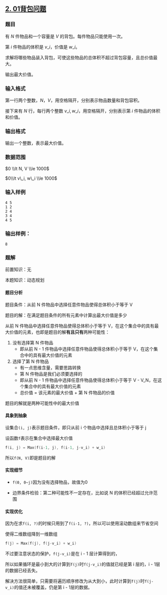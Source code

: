 ## [2\. 01背包问题](https://www.acwing.com/problem/content/2/)

### 题目

有 $N$ 件物品和一个容量是 $V$ 的背包。每件物品只能使用一次。

第 $i$ 件物品的体积是 $v\_i$，价值是 $w\_i$。

求解将哪些物品装入背包，可使这些物品的总体积不超过背包容量，且总价值最大。

输出最大价值。

### 输入格式

第一行两个整数，$N，V$，用空格隔开，分别表示物品数量和背包容积。

接下来有 $N$ 行，每行两个整数 $v\_i, w\_i$，用空格隔开，分别表示第 $i$ 件物品的体积和价值。

### 输出格式

输出一个整数，表示最大价值。

### 数据范围

$0 \\lt N, V \\le 1000$

$0\\lt v\_i, w\_i \\le 1000$

### 输入样例

```
4 5
1 2
2 4
3 4
4 5
```

### 输出样例：

```
8
```

### 题解

前置知识：无

本题知识：动态规划

#### 题目分析

题目条件：从前 N 件物品中选择任意件物品使得总体积小于等于 V

题目的解：在满足题目条件的所有元素中计算出最大价值是多少

从前 N 件物品中选择任意件物品使得总体积小于等于 V，在这个集合中的具有最大价值的元素，也即是题目的解**有且只有**两种可能性：

1. 没有选择第 N 件物品
    * 即从前 N - 1 件物品中选择任意件物品使得总体积小于等于 V，在这个集合中的具有最大价值的元素
2. 选择了第 N 件物品
    * 有一点思维含量，需要思路转换
    * 第 N 件物品是我们必须要选择的
    * 即从前 N - 1 件物品中选择任意件物品使得总体积小于等于 V - V_N，在这个集合中的具有最大价值的元素
    * 总价值 = 该元素的最大价值 + 第 N 件物品的价值

题目的解就是两种可能性中的最大价值

#### 具象到抽象

设集合`(i, j)`表示题目条件，即只从前 i 个物品中选择且总体积小于等于 j

设函数`f`表示在集合中选择最大价值

```c
f(i, j) = Max(f(i-1, j), f(i-1, j-v_i) + w_i)
```

所以`f(N, V)`即是题目的解

#### 实现细节

* `f(0, 0~j)`因为没有选择物品，故值为0

* 边界条件检验：第二种可能性不一定存在，比如说 N 的体积已经超过允许范围

#### 实现优化

因为在求`f(i, ?)`的时候只用到了`f(i-1, ?)`，所以可以使用滚动数组来节省空间

使得二维数组降到一维数组

```c
f(j) = Max(f(j), f(j-v_i) + w_i)
```

不过要注意状态的保护，`f(j-v_i)`是在 i - 1 层计算得到的，

所以如果循环是最小到大的计算到`f(j)`时`f(j-v_i)`的值就已经是第 i 层的，i - 1层的数据已经丢失。

解决方法很简单，只需要将遍历顺序修改为从大到小，此时计算到`f(j)`时`f(j-v_i)`的值还未被覆盖，仍是第 i - 1层的数据。

